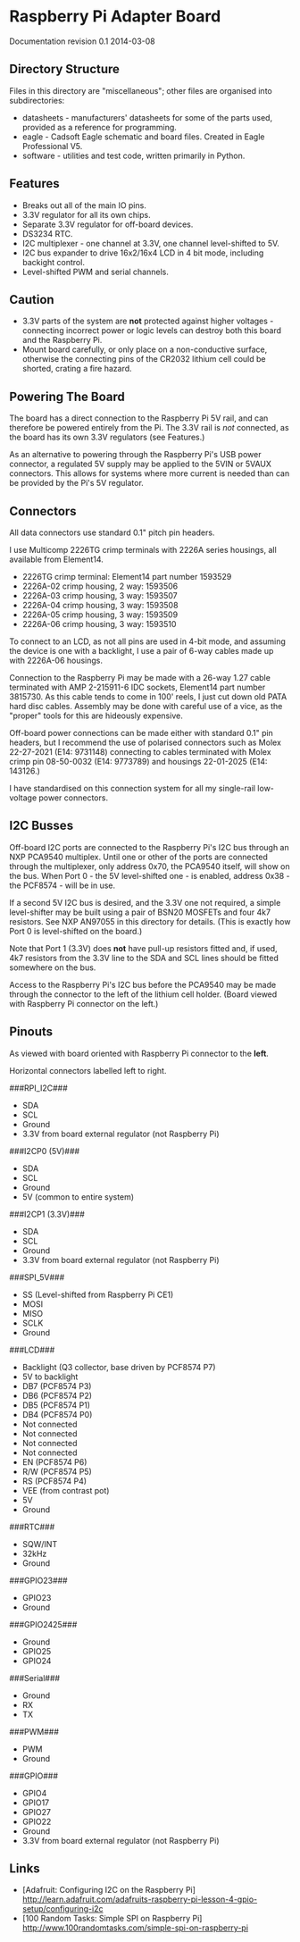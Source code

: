 Raspberry Pi Adapter Board
==========================

Documentation revision 0.1 2014-03-08


Directory Structure
-------------------

Files in this directory are "miscellaneous"; other files are organised into subdirectories:

* datasheets - manufacturers' datasheets for some of the parts used, provided as a reference for programming. 
* eagle - Cadsoft Eagle schematic and board files. Created in Eagle Professional V5.
* software - utilities and test code, written primarily in Python.


Features
--------

* Breaks out all of the main IO pins.
* 3.3V regulator for all its own chips.
* Separate 3.3V regulator for off-board devices.
* DS3234 RTC.
* I2C multiplexer - one channel at 3.3V, one channel level-shifted to 5V.
* I2C bus expander to drive 16x2/16x4 LCD in 4 bit mode, including backight control.
* Level-shifted PWM and serial channels.


Caution
-------

* 3.3V parts of the system are **not** protected against higher voltages - connecting incorrect power or logic levels can destroy both this board and the Raspberry Pi.
* Mount board carefully, or only place on a non-conductive surface, otherwise the connecting pins of the CR2032 lithium cell could be shorted, crating a fire hazard.


Powering The Board
------------------

The board has a direct connection to the Raspberry Pi 5V rail, and can therefore be powered entirely from the Pi. The 3.3V rail is *not* connected, as the board has its own 3.3V regulators (see Features.)

As an alternative to powering through the Raspberry Pi's USB power connector, a regulated 5V supply may be applied to the 5VIN or 5VAUX connectors. This allows for systems where more current is needed than can be provided by the Pi's 5V regulator.


Connectors
----------

All data connectors use standard 0.1" pitch pin headers.

I use Multicomp 2226TG crimp terminals with 2226A series housings, all available
from Element14.

* 2226TG crimp terminal: Element14 part number 1593529
* 2226A-02 crimp housing, 2 way: 1593506
* 2226A-03 crimp housing, 3 way: 1593507
* 2226A-04 crimp housing, 3 way: 1593508
* 2226A-05 crimp housing, 3 way: 1593509
* 2226A-06 crimp housing, 3 way: 1593510

To connect to an LCD, as not all pins are used in 4-bit mode, and assuming the device is one with a backlight, I use a pair of 6-way cables made up with 2226A-06 housings.

Connection to the Raspberry Pi may be made with a 26-way 1.27 cable terminated with AMP 2-215911-6 IDC sockets, Element14 part number 3815730. As this cable tends to come in 100' reels, I just cut down old PATA hard disc cables. Assembly may be done with careful use of a vice, as the "proper" tools for this are hideously expensive.

Off-board power connections can be made either with standard 0.1" pin headers, but I recommend the use of polarised connectors such as Molex 22-27-2021 (E14: 9731148) connecting to cables terminated with Molex crimp pin 08-50-0032 (E14: 9773789) and housings 22-01-2025 (E14: 143126.)

I have standardised on this connection system for all my single-rail low-voltage power connectors.


I2C Busses
----------

Off-board I2C ports are connected to the Raspberry Pi's I2C bus through an NXP PCA9540 multiplex. Until one or other of the ports are connected through the multiplexer, only address 0x70, the PCA9540 itself, will show on the bus. When Port 0 - the 5V level-shifted one - is enabled, address 0x38 - the PCF8574 - will be in use.

If a second 5V I2C bus is desired, and the 3.3V one not required, a simple level-shifter may be built using a pair of BSN20 MOSFETs and four 4k7 resistors. See NXP AN97055 in this directory for details. (This is exactly how Port 0 is level-shifted on the board.)

Note that Port 1 (3.3V) does __not__ have pull-up resistors fitted and, if used, 4k7 resistors from the 3.3V line to the SDA and SCL lines should be fitted somewhere on the bus.

Access to the Raspberry Pi's I2C bus before the PCA9540 may be made through the connector to the left of the lithium cell holder. (Board viewed with Raspberry Pi connector on the left.) 


Pinouts
-------

As viewed with board oriented with Raspberry Pi connector to the __left__.

Horizontal connectors labelled left to right.

###RPI_I2C###

* SDA
* SCL
* Ground
* 3.3V from board external regulator (not Raspberry Pi)

###I2CP0 (5V)###

* SDA
* SCL
* Ground
* 5V (common to entire system)

###I2CP1 (3.3V)###

* SDA
* SCL
* Ground
* 3.3V from board external regulator (not Raspberry Pi)

###SPI_5V###

* SS (Level-shifted from Raspberry Pi CE1)
* MOSI
* MISO
* SCLK
* Ground

###LCD###

* Backlight (Q3 collector, base driven by PCF8574 P7)
* 5V to backlight
* DB7 (PCF8574 P3)
* DB6 (PCF8574 P2)
* DB5 (PCF8574 P1)
* DB4 (PCF8574 P0)
* Not connected
* Not connected
* Not connected
* Not connected
* EN  (PCF8574 P6)
* R/W (PCF8574 P5)
* RS  (PCF8574 P4)
* VEE (from contrast pot)
* 5V
* Ground

###RTC###

* SQW/INT
* 32kHz
* Ground

###GPIO23###

* GPIO23
* Ground

###GPIO2425###

* Ground
* GPIO25
* GPIO24

###Serial###

* Ground
* RX
* TX

###PWM###

* PWM
* Ground

###GPIO###

* GPIO4
* GPIO17
* GPIO27
* GPIO22
* Ground
* 3.3V from board external regulator (not Raspberry Pi)


Links
-----

* [Adafruit: Configuring I2C on the Raspberry Pi] http://learn.adafruit.com/adafruits-raspberry-pi-lesson-4-gpio-setup/configuring-i2c
* [100 Random Tasks: Simple SPI on Raspberry Pi] http://www.100randomtasks.com/simple-spi-on-raspberry-pi
